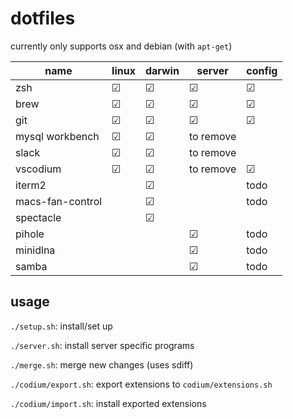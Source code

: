 # dotfiles

currently only supports osx and debian (with `apt-get`)

| name             	| linux   	| darwin  	| server    	| config  	|
|------------------	|---------	|---------	|-----------	|---------	|
| zsh              	| &#9745; 	| &#9745; 	| &#9745;   	| &#9745; 	|
| brew             	| &#9745; 	| &#9745; 	| &#9745;   	| &#9745; 	|
| git              	| &#9745; 	| &#9745; 	| &#9745;   	| &#9745; 	|
| mysql workbench  	| &#9745; 	| &#9745; 	| to remove 	|         	|
| slack            	| &#9745; 	| &#9745; 	| to remove 	|         	|
| vscodium         	| &#9745; 	| &#9745; 	| to remove 	| &#9745; 	|
| iterm2           	|         	| &#9745; 	|           	| todo    	|
| macs-fan-control 	|         	| &#9745; 	|           	| todo    	|
| spectacle        	|         	| &#9745; 	|           	|         	|
| pihole           	|         	|         	| &#9745;   	| todo    	|
| minidlna         	|         	|         	| &#9745;   	| todo    	|
| samba            	|         	|         	| &#9745;   	| todo    	|

## usage

`./setup.sh`: install/set up

`./server.sh`:  install server specific programs

`./merge.sh`: merge new changes (uses sdiff)

`./codium/export.sh`: export extensions to `codium/extensions.sh`

`./codium/import.sh`: install exported extensions
